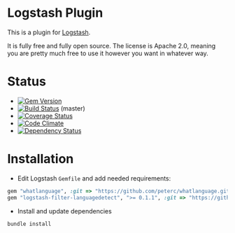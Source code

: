 # Logstash Plugin

This is a plugin for [Logstash](https://github.com/elasticsearch/logstash).

It is fully free and fully open source. The license is Apache 2.0, meaning you are pretty much free to use it however you want in whatever way.

# Status
- [![Gem Version](https://badge.fury.io/rb/logstash-filter-languagedetect.svg)](http://badge.fury.io/rb/logstash-filter-languagedetect)
- [![Build Status](https://travis-ci.org/torstenfeld/logstash-filter-languagedetect.svg?branch=master)](https://travis-ci.org/torstenfeld/logstash-filter-languagedetect) (master)
- [![Coverage Status](https://coveralls.io/repos/torstenfeld/logstash-filter-languagedetect/badge.svg)](https://coveralls.io/r/torstenfeld/logstash-filter-languagedetect)
- [![Code Climate](https://codeclimate.com/github/torstenfeld/logstash-filter-languagedetect/badges/gpa.svg)](https://codeclimate.com/github/torstenfeld/logstash-filter-languagedetect)
- [![Dependency Status](https://gemnasium.com/torstenfeld/logstash-filter-languagedetect.svg)](https://gemnasium.com/torstenfeld/logstash-filter-languagedetect)

# Installation

- Edit Logstash `Gemfile` and add needed requirements:
```ruby
gem "whatlanguage", :git => "https://github.com/peterc/whatlanguage.git", :ref => "0192301022"
gem "logstash-filter-languagedetect", ">= 0.1.1", :git => "https://github.com/torstenfeld/logstash-filter-languagedetect.git"
```


- Install and update dependencies
```sh
bundle install
```
